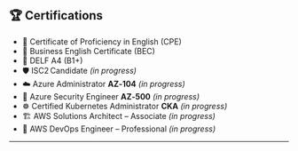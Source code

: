 ## 🏆 Certifications

- 📜 Certificate of Proficiency in English (CPE)
- 📜 Business English Certificate (BEC)
- 📜 DELF A4 (B1+)
- 🛡️ ISC2 Candidate *(in progress)*
- ☁️ Azure Administrator **AZ‑104** *(in progress)*
- 🔐 Azure Security Engineer **AZ‑500** *(in progress)*
- ☸️ Certified Kubernetes Administrator **CKA** *(in progress)*
- 🏗️ AWS Solutions Architect – Associate *(in progress)*
- 🚀 AWS DevOps Engineer – Professional *(in progress)*

---